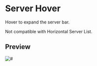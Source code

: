 # Server Hover
Hover to expand the server bar.

Not compatible with Horizontal Server List.

## Preview
![#](capture1.gif)